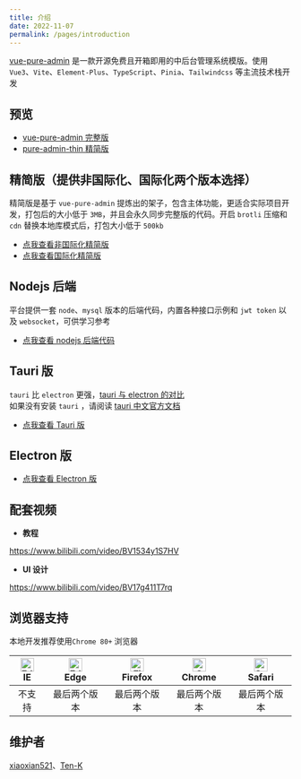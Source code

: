 ```yaml
---
title: 介绍
date: 2022-11-07
permalink: /pages/introduction
---
```


[vue-pure-admin](https://github.com/xiaoxian521/vue-pure-admin) 是一款开源免费且开箱即用的中后台管理系统模版。使用 `Vue3`、`Vite`、`Element-Plus`、`TypeScript`、`Pinia`、`Tailwindcss` 等主流技术栈开发

## 预览

- [vue-pure-admin 完整版](https://yiming_chang.gitee.io/vue-pure-admin/#/login)
- [pure-admin-thin 精简版](https://pure-admin-thin.netlify.app/#/login)

## 精简版（提供非国际化、国际化两个版本选择）

精简版是基于 `vue-pure-admin` 提炼出的架子，包含主体功能，更适合实际项目开发，打包后的大小低于 `3MB`，并且会永久同步完整版的代码。开启 `brotli` 压缩和 `cdn` 替换本地库模式后，打包大小低于 `500kb`

- [点我查看非国际化精简版](https://github.com/xiaoxian521/pure-admin-thin)
- [点我查看国际化精简版](https://github.com/xiaoxian521/pure-admin-thin/tree/i18n)

## Nodejs 后端

平台提供一套 `node`、`mysql` 版本的后端代码，内置各种接口示例和 `jwt token` 以及 `websocket`，可供学习参考

- [点我查看 nodejs 后端代码](https://github.com/xiaoxian521/pure-admin-backend)

## Tauri 版

`tauri` 比 `electron` 更强，[tauri 与 electron 的对比](https://www.cnblogs.com/Grewer/p/12789261.html) <Badge text="推荐文章"/>  
如果没有安装 `tauri` ，请阅读 [tauri 中文官方文档](https://tauri.app/zh/)

- [点我查看 Tauri 版](https://github.com/xiaoxian521/tauri-pure-admin)

## Electron 版

- [点我查看 Electron 版](https://github.com/xiaoxian521/electron-pure-admin)

## 配套视频

- **教程**

<https://www.bilibili.com/video/BV1534y1S7HV> <Badge text="视频教程"/>

- **UI 设计**

<https://www.bilibili.com/video/BV17g411T7rq> <Badge text="视频教程"/>

## 浏览器支持

本地开发推荐使用`Chrome 80+` 浏览器

| [<img :src="$withBase('/img/support/edge_48x48.png')" alt=" Edge" width="24px" height="24px" />](http://godban.github.io/browsers-support-badges/)</br>IE | [<img :src="$withBase('/img/support/edge_48x48.png')" alt=" Edge" width="24px" height="24px" />](http://godban.github.io/browsers-support-badges/)</br>Edge | [<img :src="$withBase('/img/support/firefox_48x48.png')" alt="Firefox" width="24px" height="24px" />](http://godban.github.io/browsers-support-badges/)</br>Firefox | [<img :src="$withBase('/img/support/chrome_48x48.png')" alt="Chrome" width="24px" height="24px" />](http://godban.github.io/browsers-support-badges/)</br>Chrome | [<img :src="$withBase('/img/support/safari_48x48.png')" alt="Safari" width="24px" height="24px" />](http://godban.github.io/browsers-support-badges/)</br>Safari |
| :-------------------------------------------------------------------------------------------------------------------------------------------------------: | :---------------------------------------------------------------------------------------------------------------------------------------------------------: | :-----------------------------------------------------------------------------------------------------------------------------------------------------------------: | :--------------------------------------------------------------------------------------------------------------------------------------------------------------: | :--------------------------------------------------------------------------------------------------------------------------------------------------------------: |
|                                                                          不支持                                                                           |                                                                        最后两个版本                                                                         |                                                                            最后两个版本                                                                             |                                                                           最后两个版本                                                                           |                                                                           最后两个版本                                                                           |

## 维护者

[xiaoxian521](https://github.com/xiaoxian521)、[Ten-K](https://github.com/Ten-K)

